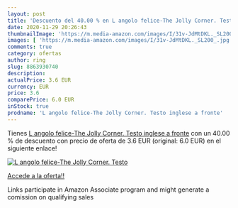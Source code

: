 ```yaml
---
layout: post
title: 'Descuento del 40.00 % en L angolo felice-The Jolly Corner. Testo '
date: 2020-11-29 20:26:43
thumbnailImage: 'https://m.media-amazon.com/images/I/31v-JdMtDKL._SL200_.jpg'
images: [ 'https://m.media-amazon.com/images/I/31v-JdMtDKL._SL200_.jpg' ]
comments: true
category: ofertas
author: ring
slug: 8863930740
description:
actualPrice: 3.6 EUR
currency: EUR
price: 3.6
comparePrice: 6.0 EUR
inStock: true
prodname: 'L angolo felice-The Jolly Corner. Testo inglese a fronte'
---
```


Tienes [L angolo felice-The Jolly Corner. Testo inglese a fronte](https://www.amazon.it/dp/8863930740/?tag=tolees00-21) con un 40.00 % de descuento con precio de oferta de 3.6 EUR (original: 6.0 EUR) en el siguiente enlace!

[![L angolo felice-The Jolly Corner. Testo ](https://m.media-amazon.com/images/I/31v-JdMtDKL._SL200_.jpg)](https://www.amazon.it/dp/8863930740/?tag=tolees00-21)

[Accede a la oferta!!](https://www.amazon.it/dp/8863930740/?tag=tolees00-21)

Links participate in Amazon Associate program and might generate a comission on qualifying sales


